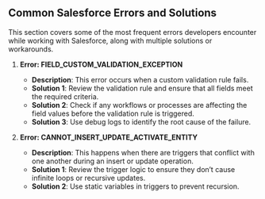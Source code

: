 ## Common Salesforce Errors and Solutions

This section covers some of the most frequent errors developers encounter while working with Salesforce, along with multiple solutions or workarounds.

1. **Error: FIELD_CUSTOM_VALIDATION_EXCEPTION**
   - **Description**: This error occurs when a custom validation rule fails.
   - **Solution 1**: Review the validation rule and ensure that all fields meet the required criteria.
   - **Solution 2**: Check if any workflows or processes are affecting the field values before the validation rule is triggered.
   - **Solution 3**: Use debug logs to identify the root cause of the failure.

2. **Error: CANNOT_INSERT_UPDATE_ACTIVATE_ENTITY**
   - **Description**: This happens when there are triggers that conflict with one another during an insert or update operation.
   - **Solution 1**: Review the trigger logic to ensure they don’t cause infinite loops or recursive updates.
   - **Solution 2**: Use static variables in triggers to prevent recursion.
